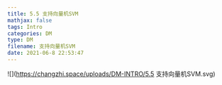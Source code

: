 ```yaml
---
title: 5.5 支持向量机SVM
mathjax: false
tags: Intro
categories: DM
type: DM
filename: 支持向量机SVM
date: 2021-06-8 22:53:47
---
```


<!--more -->



![](https://changzhi.space/uploads/DM-INTRO/5.5 支持向量机SVM.svg)

